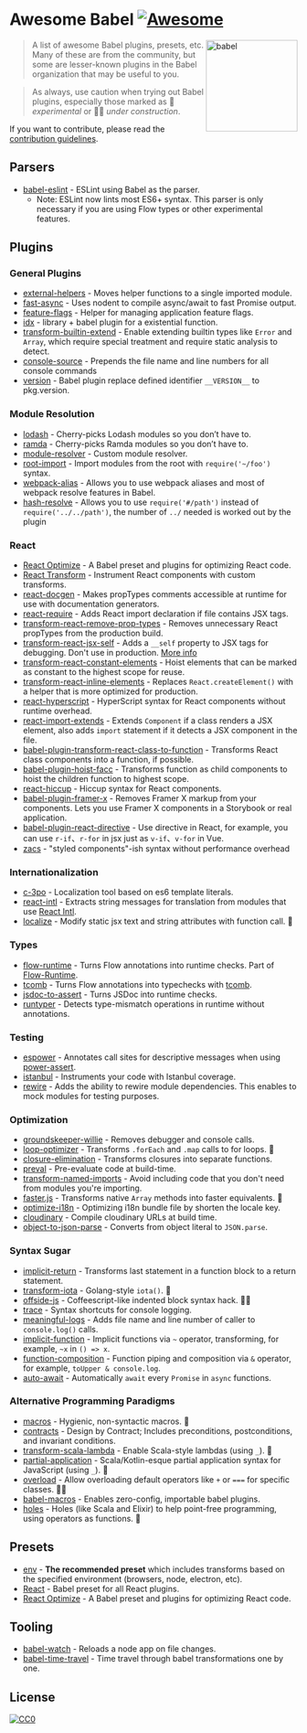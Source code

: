 # Awesome Babel [![Awesome](https://cdn.rawgit.com/sindresorhus/awesome/d7305f38d29fed78fa85652e3a63e154dd8e8829/media/badge.svg)](https://github.com/sindresorhus/awesome)

[<img src="https://babeljs.io/images/logo.svg" width="160" align="right" alt="babel">](http://babeljs.io)

> A list of awesome Babel plugins, presets, etc. Many of these are from the community, but some are lesser-known
> plugins in the Babel organization that may be useful to you.

> As always, use caution when trying out Babel plugins, especially those marked as 🔧 *experimental* or 🔧🚧 *under construction*.

If you want to contribute, please read the [contribution guidelines](contributing.md).

## Parsers

 - [babel-eslint](https://github.com/babel/babel-eslint) - ESLint using Babel as the parser.
   - Note: ESLint now lints most ES6+ syntax. This parser is only necessary if you are using Flow types or other experimental features.

## Plugins

### General Plugins

 - [external-helpers](https://www.npmjs.com/package/babel-plugin-external-helpers) - Moves helper functions to a single imported module.
 - [fast-async](https://github.com/MatAtBread/fast-async) - Uses nodent to compile async/await to fast Promise output.
 - [feature-flags](https://github.com/ember-cli/babel-plugin-feature-flags) - Helper for managing application feature flags.
 - [idx](https://github.com/facebookincubator/idx) - library + babel plugin for a existential function.
 - [transform-builtin-extend](https://github.com/loganfsmyth/babel-plugin-transform-builtin-extend) - Enable extending builtin types like `Error` and `Array`, which require special treatment and require static analysis to detect.
 - [console-source](https://github.com/peteringram0/babel-plugin-console-source) - Prepends the file name and line numbers for all console commands
 - [version](https://github.com/hustcc/babel-plugin-version) - Babel plugin replace defined identifier `__VERSION__` to pkg.version.

### Module Resolution

 - [lodash](https://github.com/lodash/babel-plugin-lodash) - Cherry-picks Lodash modules so you don’t have to.
 - [ramda](https://github.com/megawac/babel-plugin-ramda) - Cherry-picks Ramda modules so you don’t have to.
 - [module-resolver](https://github.com/tleunen/babel-plugin-module-resolver) - Custom module resolver.
 - [root-import](https://github.com/entwicklerstube/babel-plugin-root-import) - Import modules from the root with `require('~/foo')` syntax.
 - [webpack-alias](https://github.com/trayio/babel-plugin-webpack-alias) - Allows you to use webpack aliases and most of webpack resolve features in Babel.
 - [hash-resolve](https://github.com/miketamis/babel-plugin-hash-resolve) - Allows you to use `require('#/path')` instead of `require('../../path')`, the number of `../` needed is worked out by the plugin

### React

 - [React Optimize](https://github.com/thejameskyle/babel-react-optimize) - A Babel preset and plugins for optimizing React code.
 - [React Transform](https://github.com/gaearon/babel-plugin-react-transform) - Instrument React components with custom transforms.
 - [react-docgen](https://github.com/kadirahq/babel-plugin-react-docgen) - Makes propTypes comments accessible at runtime for use with documentation generators.
 - [react-require](https://github.com/vslinko/babel-plugin-react-require) - Adds React import declaration if file contains JSX tags.
 - [transform-react-remove-prop-types](https://github.com/oliviertassinari/babel-plugin-transform-react-remove-prop-types) - Removes unnecessary React propTypes from the production build.
 - [transform-react-jsx-self](https://github.com/babel/babel/tree/master/packages/babel-plugin-transform-react-jsx-self) - Adds a `__self` property to JSX tags for debugging. Don't use in production. [More info](https://github.com/babel/babel/pull/3540)
 - [transform-react-constant-elements](https://www.npmjs.com/package/babel-plugin-transform-react-constant-elements) - Hoist elements that can be marked as constant to the highest scope for reuse.
 - [transform-react-inline-elements](https://www.npmjs.com/package/babel-plugin-transform-react-inline-elements) - Replaces `React.createElement()` with a helper that is more optimized for production.
 - [react-hyperscript](https://github.com/roman01la/babel-plugin-react-hyperscript) - HyperScript syntax for React components without runtime overhead.
 - [react-import-extends](https://github.com/vijaysutrave/babel-plugin-react-import-extends) - Extends `Component` if a class renders a JSX element, also adds `import` statement if it detects a JSX component in the file.
 - [babel-plugin-transform-react-class-to-function](https://github.com/remcohaszing/babel-plugin-transform-react-class-to-function) - Transforms React class components into a function, if possible.
 - [babel-plugin-hoist-facc](https://github.com/strayiker/babel-plugin-hoist-facc) - Transforms function as child components to hoist the children function to highest scope.
 - [react-hiccup](https://github.com/callwait/babel-plugin-react-hiccup) - Hiccup syntax for React components.
 - [babel-plugin-framer-x](https://github.com/eschaefer/babel-plugin-framer-x) - Removes Framer X markup from your components. Lets you use Framer X components in a Storybook or real application.
 - [babel-plugin-react-directive](https://github.com/evolify/babel-plugin-react-directive) - Use directive in React, for example, you can use `r-if`、`r-for` in jsx just as `v-if`、`v-for` in Vue.
 - [zacs](https://github.com/nozbe/zacs) - "styled components"-ish syntax without performance overhead

### Internationalization

 - [c-3po](https://c-3po.js.org) - Localization tool based on es6 template literals.
 - [react-intl](https://github.com/yahoo/react-intl) - Extracts string messages for translation from modules that use [React Intl](https://github.com/yahoo/react-intl).
 - [localize](https://github.com/amerani/babel-plugin-localize) - Modify static jsx text and string attributes with function call. 🔧

### Types

 - [flow-runtime](https://github.com/codemix/flow-runtime/tree/master/packages/babel-plugin-flow-runtime) - Turns Flow annotations into runtime checks. Part of [Flow-Runtime](https://codemix.github.io/flow-runtime).
 - [tcomb](https://github.com/gcanti/babel-plugin-tcomb) - Turns Flow annotations into typechecks with [tcomb](https://github.com/gcanti/tcomb).
 - [jsdoc-to-assert](https://github.com/azu/babel-plugin-jsdoc-to-assert) - Turns JSDoc into runtime checks.
 - [runtyper](https://github.com/vitalets/babel-plugin-runtyper) - Detects type-mismatch operations in runtime without annotations.

### Testing

 - [espower](https://github.com/power-assert-js/babel-plugin-espower) - Annotates call sites for descriptive messages when using [power-assert](https://github.com/power-assert-js/power-assert).
 - [istanbul](https://github.com/istanbuljs/babel-plugin-istanbul) - Instruments your code with Istanbul coverage.
 - [rewire](https://github.com/speedskater/babel-plugin-rewire) - Adds the ability to rewire module dependencies. This enables to mock modules for testing purposes.

### Optimization

 - [groundskeeper-willie](https://github.com/betaorbust/babel-plugin-groundskeeper-willie) - Removes debugger and console calls.
 - [loop-optimizer](https://github.com/vihanb/babel-plugin-loop-optimizer) - Transforms `.forEach` and `.map` calls to for loops. 🔧
 - [closure-elimination](https://github.com/codemix/babel-plugin-closure-elimination) - Transforms closures into separate functions.
 - [preval](https://github.com/kentcdodds/babel-plugin-preval) - Pre-evaluate code at build-time.
 - [transform-named-imports](https://github.com/SectorLabs/babel-plugin-transform-named-imports) - Avoid including code that you don't need from modules you're importing.
 - [faster.js](https://github.com/vzhou842/faster.js) - Transforms native `Array` methods into faster equivalents. 🔧
 - [optimize-i18n](https://github.com/hustcc/babel-plugin-optimize-i18n) - Optimizing i18n bundle file by shorten the locale key.
 - [cloudinary](https://github.com/trivago/babel-plugin-cloudinary) - Compile cloudinary URLs at build time.
 - [object-to-json-parse](https://github.com/nd-02110114/babel-plugin-object-to-json-parse) - Converts from object literal to `JSON.parse`.

### Syntax Sugar

 - [implicit-return](https://github.com/miraks/babel-plugin-implicit-return) - Transforms last statement in a function block to a return statement.
 - [transform-iota](https://github.com/passcod/babel-plugin-transform-iota) - Golang-style `iota()`. 🔧
 - [offside-js](https://github.com/shanewholloway/babel-plugin-offside-js) - Coffeescript-like indented block syntax hack. 🔧🚧
 - [trace](https://github.com/codemix/babel-plugin-trace) - Syntax shortcuts for console logging.
 - [meaningful-logs](https://github.com/furstenheim/babel-plugin-meaningful-logs) - Adds file name and line number of caller to `console.log()` calls.
 - [implicit-function](https://github.com/haskellcamargo/babel-plugin-implicit-function) - Implicit functions via `~` operator, transforming, for example, `~x` in `() => x`.
 - [function-composition](https://github.com/haskellcamargo/babel-plugin-function-composition) - Function piping and composition via `&` operator, for example, `toUpper & console.log`.
 - [auto-await](https://github.com/ziolko/babel-plugin-auto-await) - Automatically `await` every `Promise` in `async` functions.

### Alternative Programming Paradigms

 - [macros](https://github.com/codemix/babel-plugin-macros) - Hygienic, non-syntactic macros. 🔧
 - [contracts](https://github.com/codemix/babel-plugin-contracts) - Design by Contract; Includes preconditions, postconditions, and invariant conditions.
 - [transform-scala-lambda](https://github.com/xtuc/babel-plugin-transform-scala-lambda) - Enable Scala-style lambdas (using `_`). 🔧
 - [partial-application](https://github.com/citycide/babel-plugin-partial-application) - Scala/Kotlin-esque partial application syntax for JavaScript (using `_`). 🔧
 - [overload](https://github.com/foxbenjaminfox/babel-plugin-overload) - Allow overloading default operators like `+` or `===` for specific classes. 🔧🚧
 - [babel-macros](https://github.com/kentcdodds/babel-macros) - Enables zero-config, importable babel plugins.
 - [holes](https://github.com/rung-tools/babel-plugin-holes) - Holes (like Scala and Elixir) to help point-free programming, using operators as functions. 🔧

## Presets

 - [env](https://github.com/babel/babel/tree/master/packages/babel-preset-env) - **The recommended preset** which includes transforms based on the specified environment (browsers, node, electron, etc).
 - [React](https://www.npmjs.com/package/babel-preset-react) - Babel preset for all React plugins.
 - [React Optimize](https://github.com/thejameskyle/babel-react-optimize) - A Babel preset and plugins for optimizing React code.

## Tooling

 - [babel-watch](https://github.com/kmagiera/babel-watch) - Reloads a node app on file changes.
 - [babel-time-travel](https://github.com/boopathi/babel-time-travel) - Time travel through babel transformations one by one.


## License

[![CC0](https://i.creativecommons.org/p/zero/1.0/88x31.png)](https://creativecommons.org/publicdomain/zero/1.0/)
